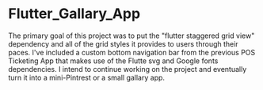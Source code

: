 # Flutter_Gallary_App
 The primary goal of this project was to put the "flutter staggered grid view" dependency and all of the grid styles it provides to users through their paces. I've included a custom bottom navigation bar from the previous POS Ticketing App that makes use of the Flutte svg and Google fonts dependencies. I intend to continue working on the project and eventually turn it into a mini-Pintrest or a small gallary app.

